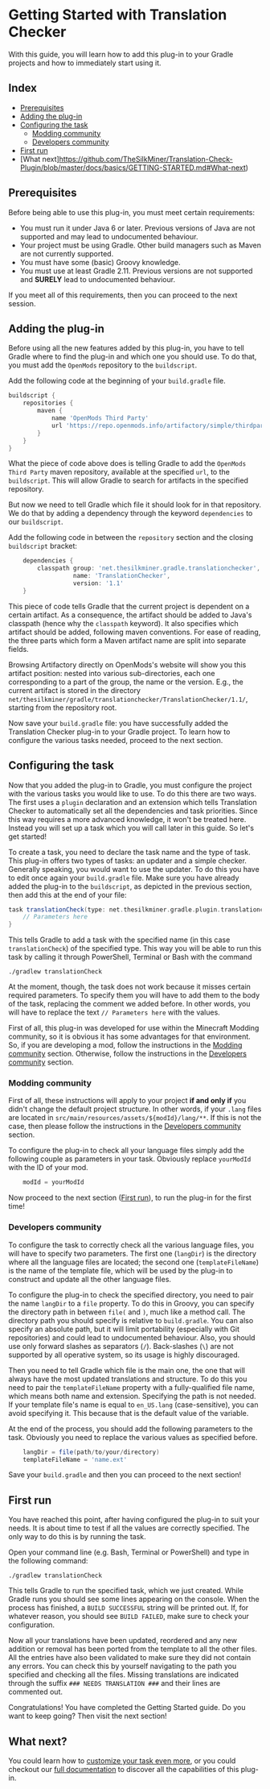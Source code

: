 # Getting Started with Translation Checker

With this guide, you will learn how to add this plug-in to your Gradle projects and how to immediately start using it.

## Index
- [Prerequisites](https://github.com/TheSilkMiner/Translation-Check-Plugin/blob/master/docs/basics/GETTING-STARTED.md#Prerequisites)
- [Adding the plug-in](https://github.com/TheSilkMiner/Translation-Check-Plugin/blob/master/docs/basics/GETTING-STARTED.md#Adding-the-plug-in)
- [Configuring the task](https://github.com/TheSilkMiner/Translation-Check-Plugin/blob/master/docs/basics/GETTING-STARTED.md#Configuring-the-task)
  - [Modding community](https://github.com/TheSilkMiner/Translation-Check-Plugin/blob/master/docs/basics/GETTING-STARTED.md#Modding-community)
  - [Developers community](https://github.com/TheSilkMiner/Translation-Check-Plugin/blob/master/docs/basics/GETTING-STARTED.md#Developers-community)
- [First run](https://github.com/TheSilkMiner/Translation-Check-Plugin/blob/master/docs/basics/GETTING-STARTED.md#First-run)
- [What next]https://github.com/TheSilkMiner/Translation-Check-Plugin/blob/master/docs/basics/GETTING-STARTED.md#What-next)

## Prerequisites
Before being able to use this plug-in, you must meet certain requirements:
- You must run it under Java 6 or later. Previous versions of Java are not supported and may lead to undocumented behaviour.
- Your project must be using Gradle. Other build managers such as Maven are not currently supported.
- You must have some (basic) Groovy knowledge.
- You must use at least Gradle 2.11. Previous versions are not supported and **SURELY** lead to undocumented behaviour.

If you meet all of this requirements, then you can proceed to the next session.

## Adding the plug-in
Before using all the new features added by this plug-in, you have to tell Gradle where to find the plug-in and which one you should use.
To do that, you must add the `OpenMods` repository to the `buildscript`.

Add the following code at the beginning of your `build.gradle` file.

```groovy
buildscript {
    repositories {
	    maven {
		    name 'OpenMods Third Party'
			url 'https://repo.openmods.info/artifactory/simple/thirdparty'
		}
	}
}
```

What the piece of code above does is telling Gradle to add the `OpenMods Third Party` maven repository, available at the specified `url`, to
the `buildscript`. This will allow Gradle to search for artifacts in the specified repository.

But now we need to tell Gradle which file it should look for in that repository. We do that by adding a dependency through the keyword
`dependencies` to our `buildscript`.

Add the following code in between the `repository` section and the closing `buildscript` bracket:

```groovy
    dependencies {
	    classpath group: 'net.thesilkminer.gradle.translationchecker',
		          name: 'TranslationChecker',
				  version: '1.1'
	}
```

This piece of code tells Gradle that the current project is dependent on a certain artifact. As a consequence, the artifact should be added to
Java's classpath (hence why the `classpath` keyword). It also specifies which artifact should be added, following maven conventions. For ease
of reading, the three parts which form a Maven artifact name are split into separate fields.

Browsing Artifactory directly on OpenMods's website will show you this artifact position: nested into various sub-directories, each one
corresponding to a part of the group, the name or the version. E.g., the current artifact is stored in the directory
`net/thesilkminer/gradle/translationchecker/TranslationChecker/1.1/`, starting from the repository root.

Now save your `build.gradle` file: you have successfully added the Translation Checker plug-in to your Gradle project. To learn how to configure
the various tasks needed, proceed to the next section.

## Configuring the task
Now that you added the plug-in to Gradle, you must configure the project with the various tasks you would like to use. To do this there are two
ways. The first uses a `plugin` declaration and an extension which tells Translation Checker to automatically set all the dependencies and
task priorities. Since this way requires a more advanced knowledge, it won't be treated here. Instead you will set up a task which you will call
later in this guide. So let's get started!

To create a task, you need to declare the task name and the type of task. This plug-in offers two types of tasks: an updater and a simple checker.
Generally speaking, you would want to use the updater. To do this you have to edit once again your `build.gradle` file. Make sure you have already
added the plug-in to the `buildscript`, as depicted in the previous section, then add this at the end of your file:

```groovy
task translationCheck(type: net.thesilkminer.gradle.plugin.translationchecker.tasks.TranslationCheckTask) {
    // Parameters here
}
```

This tells Gradle to add a task with the specified name (in this case `translationCheck`) of the specified type. This way you will be able to run
this task by calling it through PowerShell, Terminal or Bash with the command

```posh
./gradlew translationCheck
```

At the moment, though, the task does not work because it misses certain required parameters. To specify them you will have to add them to the body
of the task, replacing the comment we added before. In other words, you will have to replace the text `// Parameters here` with the values.

First of all, this plug-in was developed for use within the Minecraft Modding community, so it is obvious it has some advantages for that
environment. So, if you are developing a mod, follow the instructions in the
[Modding community](https://github.com/TheSilkMiner/Translation-Check-Plugin/blob/master/docs/basics/GETTING-STARTED.md#Modding-community)
section. Otherwise, follow the instructions in the 
[Developers community](https://github.com/TheSilkMiner/Translation-Check-Plugin/blob/master/docs/basics/GETTING-STARTED.md#Developers-community)
section.

### Modding community
First of all, these instructions will apply to your project **if and only if** you didn't change the default project structure. In other words,
if your `.lang` files are located in `src/main/resources/assets/${modId}/lang/**`. If this is not the case, then please follow the instructions
in the [Developers community](https://github.com/TheSilkMiner/Translation-Check-Plugin/blob/master/docs/basics/GETTING-STARTED.md#Developers-community)
section.

To configure the plug-in to check all your language files simply add the following couple as parameters in your task. Obviously replace `yourModId`
with the ID of your mod.

```groovy
    modId = yourModId
```

Now proceed to the next section
([First run](https://github.com/TheSilkMiner/Translation-Check-Plugin/blob/master/docs/basics/GETTING-STARTED.md#First-run)), to run the plug-in for
the first time!

### Developers community
To configure the task to correctly check all the various language files, you will have to specify two parameters. The first one (`langDir`) is the
directory where all the language files are located; the second one (`templateFileName`) is the name of the template file, which will be used by the
plug-in to construct and update all the other language files.

To configure the plug-in to check the specified directory, you need to pair the name `langDir` to a `file` property. To do this in Groovy, you can
specify the directory path in between `file(` and `)`, much like a method call. The directory path you should specify is relative to `build.gradle`.
You can also specify an absolute path, but it will limit portability (especially with Git repositories) and could lead to undocumented behaviour.
Also, you should use only forward slashes as separators (`/`). Back-slashes (`\`) are not supported by all operative system, so its usage is highly
discouraged.

Then you need to tell Gradle which file is the main one, the one that will always have the most updated translations and structure. To do this you
need to pair the `templateFileName` property with a fully-qualified file name, which means both name and extension. Specifying the path is not
needed. If your template file's name is equal to `en_US.lang` (case-sensitive), you can avoid specifying it. This because that is the default value
of the variable.

At the end of the process, you should add the following parameters to the task. Obviously you need to replace the various values as specified before.

```groovy
    langDir = file(path/to/your/directory)
    templateFileName = 'name.ext'
```

Save your `build.gradle` and then you can proceed to the next section!

## First run
You have reached this point, after having configured the plug-in to suit your needs. It is about time to test if all the values are correctly specified.
The only way to do this is by running the task.

Open your command line (e.g. Bash, Terminal or PowerShell) and type in the following command:

```posh
./gradlew translationCheck
```

This tells Gradle to run the specified task, which we just created. While Gradle runs you should see some lines appearing on the console. When the
process has finished, a `BUILD SUCCESSFUL` string will be printed out. If, for whatever reason, you should see `BUILD FAILED`, make sure to check your
configuration.

Now all your translations have been updated, reordered and any new addition or removal has been ported from the template to all the other files. All
the entries have also been validated to make sure they did not contain any errors. You can check this by yourself navigating to the path you specified
and checking all the files. Missing translations are indicated through the suffix `### NEEDS TRANSLATION ###` and their lines are commented out.

Congratulations! You have completed the Getting Started guide. Do you want to keep going? Then visit the next section!

## What next?
You could learn how to [customize your task even more](https://github.com/TheSilkMiner/Translation-Check-Plugin/blob/master/docs/basics/CUSTOMIZATION.md),
or you could checkout our [full documentation](https://github.com/TheSilkMiner/Translation-Check-Plugin/blob/master/docs/full/INDEX.md) to discover all
the capabilities of this plug-in.

